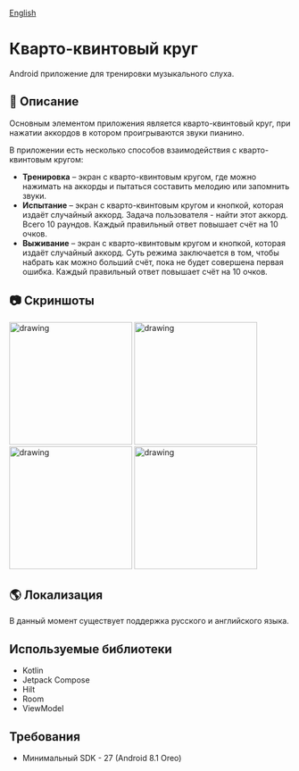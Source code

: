 [English](README.md)

# Кварто-квинтовый круг
Android приложение для тренировки музыкального слуха.

## 📖 Описание
Основным элементом приложения является кварто-квинтовый круг, при нажатии аккордов в котором проигрываются звуки пианино.

В приложении есть несколько способов взаимодействия с кварто-квинтовым кругом:
*	__Тренировка__ – экран с кварто-квинтовым кругом, где можно нажимать на аккорды и пытаться составить мелодию или запомнить звуки.
*	__Испытание__ – экран с кварто-квинтовым кругом и кнопкой, которая издаёт случайный аккорд. Задача пользователя - найти этот аккорд. Всего 10 раундов. Каждый правильный ответ повышает счёт на 10 очков.
*	__Выживание__ – экран с кварто-квинтовым кругом и кнопкой, которая издаёт случайный аккорд. Суть режима заключается в том, чтобы набрать как можно больший счёт, пока не будет совершена первая ошибка. Каждый правильный ответ повышает счёт на 10 очков.

## 📷 Скриншоты

<img src="https://github.com/AAKVAS/CircleOfFifth/assets/76523640/06f90b66-8a07-4399-86f5-a465e390b8c4" alt="drawing" width="220"/>
<img src="https://github.com/AAKVAS/CircleOfFifth/assets/76523640/81a4a68d-0656-46a6-98d7-e3ebcfef9d43" alt="drawing" width="220"/>
<img src="https://github.com/AAKVAS/CircleOfFifth/assets/76523640/939981a2-6190-4cc3-9ef2-dee41433c70f" alt="drawing" width="220"/>
<img src="https://github.com/AAKVAS/CircleOfFifth/assets/76523640/fce37896-3766-4023-8e96-007a232deae4" alt="drawing" width="220"/>

## 🌎 Локализация
В данный момент существует поддержка русского и английского языка.

## Используемые библиотеки
* Kotlin
* Jetpack Compose
* Hilt
* Room
* ViewModel

## Требования
* Минимальный SDK - 27 (Android 8.1 Oreo)
